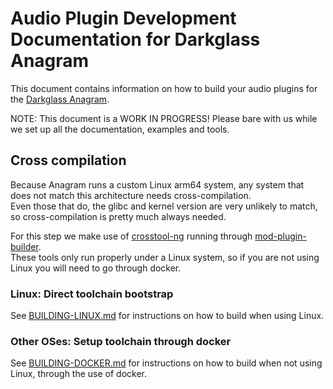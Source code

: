# Audio Plugin Development Documentation for Darkglass Anagram

This document contains information on how to build your audio plugins for the [Darkglass Anagram](https://www.darkglass.com/products/anagram/).

NOTE: This document is a WORK IN PROGRESS! Please bare with us while we set up all the documentation, examples and tools.

## Cross compilation

Because Anagram runs a custom Linux arm64 system, any system that does not match this architecture needs cross-compilation.  
Even those that do, the glibc and kernel version are very unlikely to match, so cross-compilation is pretty much always needed.

For this step we make use of [crosstool-ng](https://crosstool-ng.github.io/) running through [mod-plugin-builder](https://github.com/mod-audio/mod-plugin-builder/).  
These tools only run properly under a Linux system, so if you are not using Linux you will need to go through docker.

### Linux: Direct toolchain bootstrap

See [BUILDING-LINUX.md](BUILDING-LINUX.md) for instructions on how to build when using Linux.

### Other OSes: Setup toolchain through docker

See [BUILDING-DOCKER.md](BUILDING-DOCKER.md) for instructions on how to build when not using Linux, through the use of docker.

